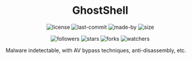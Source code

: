 <h1 align="center"> GhostShell </h1>

<p align="center"> 
  <img alt="license" src="https://img.shields.io/github/license/ReddyyZ/GhostShell"/>
  <img alt="last-commit" src="https://img.shields.io/github/last-commit/ReddyyZ/GhostShell"/>
  <img alt="made-by" src="https://img.shields.io/badge/made%20by-ReddyyZ-red"/>
  <img alt="size" src="https://img.shields.io/github/repo-size/ReddyyZ/GhostShell"/>
</p>
<p align="center">
  <img alt="followers" src="https://img.shields.io/github/followers/ReddyyZ?style=social"/>
  <img alt="stars" src="https://img.shields.io/github/stars/ReddyyZ/GhostShell?style=social"/>
  <img alt="forks" src="https://img.shields.io/github/forks/ReddyyZ/GhostShell?style=social"/>
  <img alt="watchers" src="https://img.shields.io/github/watchers/ReddyyZ/GhostShell?style=social"/>
</p>

Malware indetectable, with AV bypass techniques, anti-disassembly, etc.
